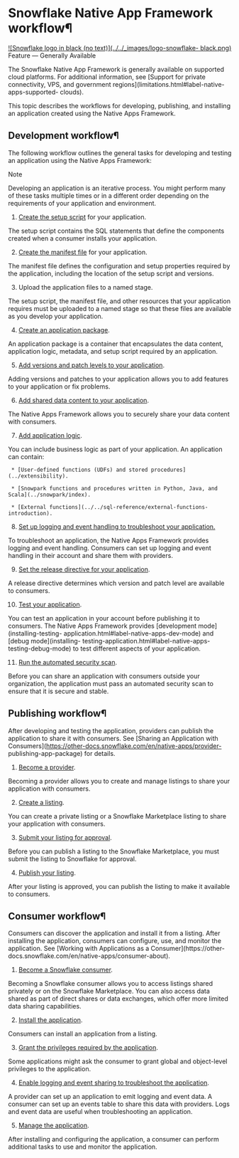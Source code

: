 # Snowflake Native App Framework workflow¶

[![Snowflake logo in black \(no text\)](../../_images/logo-snowflake-
black.png)](../../_images/logo-snowflake-black.png) Feature — Generally
Available

The Snowflake Native App Framework is generally available on supported cloud
platforms. For additional information, see [Support for private connectivity,
VPS, and government regions](limitations.html#label-native-apps-supported-
clouds).

This topic describes the workflows for developing, publishing, and installing
an application created using the Native Apps Framework.

## Development workflow¶

The following workflow outlines the general tasks for developing and testing
an application using the Native Apps Framework:

Note

Developing an application is an iterative process. You might perform many of
these tasks multiple times or in a different order depending on the
requirements of your application and environment.

  1. [Create the setup script](creating-setup-script) for your application.

The setup script contains the SQL statements that define the components
created when a consumer installs your application.

  2. [Create the manifest file](creating-manifest) for your application.

The manifest file defines the configuration and setup properties required by
the application, including the location of the setup script and versions.

  3. Upload the application files to a named stage.

The setup script, the manifest file, and other resources that your application
requires must be uploaded to a named stage so that these files are available
as you develop your application.

  4. [Create an application package](creating-app-package).

An application package is a container that encapsulates the data content,
application logic, metadata, and setup script required by an application.

  5. [Add versions and patch levels to your application](update-app-versions).

Adding versions and patches to your application allows you to add features to
your application or fix problems.

  6. [Add shared data content to your application](preparing-data-content).

The Native Apps Framework allows you to securely share your data content with
consumers.

  7. [Add application logic](adding-application-logic).

You can include business logic as part of your application. An application can
contain:

     * [User-defined functions (UDFs) and stored procedures](../extensibility).

     * [Snowpark functions and procedures written in Python, Java, and Scala](../snowpark/index).

     * [External functions](../../sql-reference/external-functions-introduction).

  8. [Set up logging and event handling to troubleshoot your application.](event-about)

To troubleshoot an application, the Native Apps Framework provides logging and
event handling. Consumers can set up logging and event handling in their
account and share them with providers.

  9. [Set the release directive for your application](update-app-release-directive.html#label-native-apps-release-dir).

A release directive determines which version and patch level are available to
consumers.

  10. [Test your application](installing-testing-application).

You can test an application in your account before publishing it to consumers.
The Native Apps Framework provides [development mode](installing-testing-
application.html#label-native-apps-dev-mode) and [debug mode](installing-
testing-application.html#label-native-apps-testing-debug-mode) to test
different aspects of your application.

  11. [Run the automated security scan](security-overview).

Before you can share an application with consumers outside your organization,
the application must pass an automated security scan to ensure that it is
secure and stable.

## Publishing workflow¶

After developing and testing the application, providers can publish the
application to share it with consumers. See [Sharing an Application with
Consumers](https://other-docs.snowflake.com/en/native-apps/provider-
publishing-app-package) for details.

  1. [Become a provider](https://other-docs.snowflake.com/en/collaboration/provider-becoming).

Becoming a provider allows you to create and manage listings to share your
application with consumers.

  2. [Create a listing](https://other-docs.snowflake.com/en/native-apps/provider-publishing-app-package#creating-a-listing-for-an-application-package).

You can create a private listing or a Snowflake Marketplace listing to share
your application with consumers.

  3. [Submit your listing for approval](https://other-docs.snowflake.com/en/native-apps/provider-publishing-app-package#label-nativeapps-provider-listings-submit-approval).

Before you can publish a listing to the Snowflake Marketplace, you must submit
the listing to Snowflake for approval.

  4. [Publish your listing](https://other-docs.snowflake.com/en/native-apps/provider-publishing-app-package#publishing-a-listing-for-an-application-package).

After your listing is approved, you can publish the listing to make it
available to consumers.

## Consumer workflow¶

Consumers can discover the application and install it from a listing. After
installing the application, consumers can configure, use, and monitor the
application. See [Working with Applications as a Consumer](https://other-
docs.snowflake.com/en/native-apps/consumer-about).

  1. [Become a Snowflake consumer](https://other-docs.snowflake.com/en/collaboration/consumer-becoming).

Becoming a Snowflake consumer allows you to access listings shared privately
or on the Snowflake Marketplace. You can also access data shared as part of
direct shares or data exchanges, which offer more limited data sharing
capabilities.

  2. [Install the application](https://other-docs.snowflake.com/en/native-apps/consumer-installing).

Consumers can install an application from a listing.

  3. [Grant the privileges required by the application](https://other-docs.snowflake.com/en/native-apps/consumer-granting-privs).

Some applications might ask the consumer to grant global and object-level
privileges to the application.

  4. [Enable logging and event sharing to troubleshoot the application](https://other-docs.snowflake.com/en/native-apps/consumer-enable-logging).

A provider can set up an application to emit logging and event data. A
consumer can set up an events table to share this data with providers. Logs
and event data are useful when troubleshooting an application.

  5. [Manage the application](https://other-docs.snowflake.com/en/native-apps/consumer-managing-applications).

After installing and configuring the application, a consumer can perform
additional tasks to use and monitor the application.

